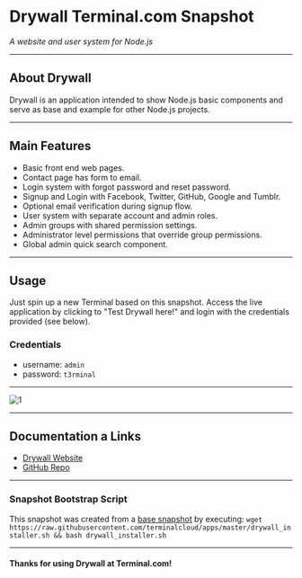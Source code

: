 # **Drywall** Terminal.com Snapshot

*A website and user system for Node.js*

---

## About Drywall

Drywall is an application intended to show Node.js basic components and serve as base and example for other Node.js projects.

---

## Main Features

- Basic front end web pages.
- Contact page has form to email.
- Login system with forgot password and reset password.
- Signup and Login with Facebook, Twitter, GitHub, Google and Tumblr.
- Optional email verification during signup flow.
- User system with separate account and admin roles.
- Admin groups with shared permission settings.
- Administrator level permissions that override group permissions.
- Global admin quick search component.

---

## Usage

Just spin up a new Terminal based on this snapshot. Access the live application by clicking to "Test Drywall here!" and login with the credentials provided (see below).

### Credentials

- username: `admin`
- password: `t3rminal`

---

![1](http://jedireza.github.io/drywall/media/screen-shots/01.png)

---

## Documentation a Links

- [Drywall Website](http://jedireza.github.io/drywall/#)
- [GitHub Repo](https://github.com/jedireza/drywall/)

---

### Snapshot Bootstrap Script

This snapshot was created from a [base snapshot](https://www.terminal.com/tiny/FzpHiTXG1K) by executing:
`wget https://raw.githubusercontent.com/terminalcloud/apps/master/drywall_installer.sh && bash drywall_installer.sh`

---

#### Thanks for using Drywall at Terminal.com!
